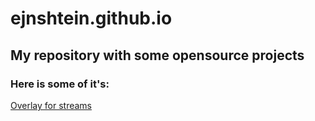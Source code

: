 # ejnshtein.github.io
## My repository with some opensource projects  
### Here is some of it's:
[Overlay for streams](https://github.com/ejnshtein/ejnshtein.github.io/tree/master/overlay)